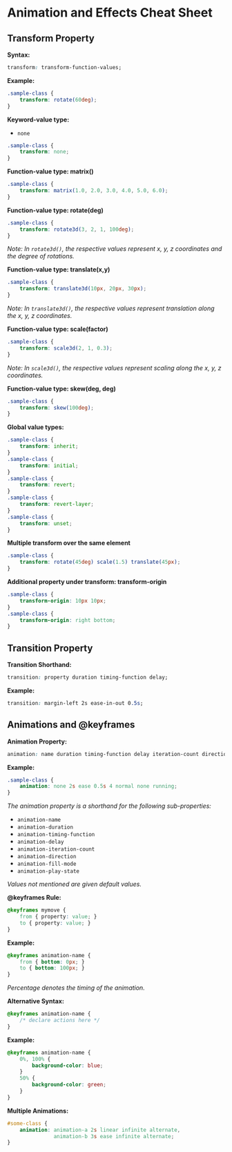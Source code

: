 # Animation and Effects Cheat Sheet

## Transform Property

**Syntax:**
```css
transform: transform-function-values;
```

**Example:**
```css
.sample-class {
    transform: rotate(60deg);
}
```

**Keyword-value type:**
- `none`
```css
.sample-class {
    transform: none;
}
```

**Function-value type: matrix()**
```css
.sample-class {
    transform: matrix(1.0, 2.0, 3.0, 4.0, 5.0, 6.0);
}
```

**Function-value type: rotate(deg)**
```css
.sample-class {
    transform: rotate3d(3, 2, 1, 100deg);
}
```
*Note: In `rotate3d()`, the respective values represent x, y, z coordinates and the degree of rotations.*

**Function-value type: translate(x,y)**
```css
.sample-class {
    transform: translate3d(10px, 20px, 30px);
}
```
*Note: In `translate3d()`, the respective values represent translation along the x, y, z coordinates.*

**Function-value type: scale(factor)**
```css
.sample-class {
    transform: scale3d(2, 1, 0.3);
}
```
*Note: In `scale3d()`, the respective values represent scaling along the x, y, z coordinates.*

**Function-value type: skew(deg, deg)**
```css
.sample-class {
    transform: skew(100deg);
}
```

**Global value types:**
```css
.sample-class {
    transform: inherit;
}
.sample-class {
    transform: initial;
}
.sample-class {
    transform: revert;
}
.sample-class {
    transform: revert-layer;
}
.sample-class {
    transform: unset;
}
```

**Multiple transform over the same element**
```css
.sample-class {
    transform: rotate(45deg) scale(1.5) translate(45px);
}
```

**Additional property under transform: transform-origin**
```css
.sample-class {
    transform-origin: 10px 10px;
}
.sample-class {
    transform-origin: right bottom;
}
```

## Transition Property

**Transition Shorthand:**
```css
transition: property duration timing-function delay;
```

**Example:**
```css
transition: margin-left 2s ease-in-out 0.5s;
```

## Animations and @keyframes

**Animation Property:**
```css
animation: name duration timing-function delay iteration-count direction fill-mode play-state;
```

**Example:**
```css
.sample-class {
    animation: none 2s ease 0.5s 4 normal none running;
}
```

*The animation property is a shorthand for the following sub-properties:*
- `animation-name`
- `animation-duration`
- `animation-timing-function`
- `animation-delay`
- `animation-iteration-count`
- `animation-direction`
- `animation-fill-mode`
- `animation-play-state`

*Values not mentioned are given default values.*

**@keyframes Rule:**
```css
@keyframes mymove {
    from { property: value; }
    to { property: value; }
}
```

**Example:**
```css
@keyframes animation-name {
    from { bottom: 0px; }
    to { bottom: 100px; }
}
```

*Percentage denotes the timing of the animation.*

**Alternative Syntax:**
```css
@keyframes animation-name {
    /* declare actions here */
}
```

**Example:**
```css
@keyframes animation-name {
    0%, 100% {
        background-color: blue;
    }
    50% {
        background-color: green;
    }
}
```

**Multiple Animations:**
```css
#some-class {
    animation: animation-a 2s linear infinite alternate, 
               animation-b 3s ease infinite alternate;
}
```